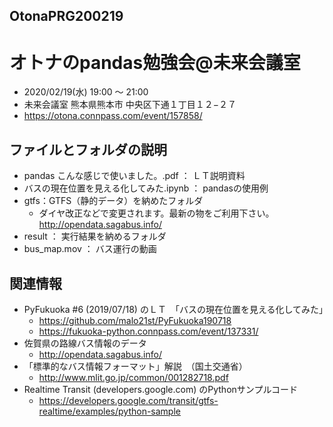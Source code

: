 ## OtonaPRG200219
# オトナのpandas勉強会@未来会議室

- 2020/02/19(水) 19:00 〜 21:00
- 未来会議室  熊本県熊本市 中央区下通１丁目１２−２７
- https://otona.connpass.com/event/157858/

## ファイルとフォルダの説明
- pandas こんな感じで使いました。.pdf ： ＬＴ説明資料
- バスの現在位置を見える化してみた.ipynb ： pandasの使用例
- gtfs：GTFS（静的データ）を納めたフォルダ
  * ダイヤ改正などで変更されます。最新の物をご利用下さい。
    http://opendata.sagabus.info/
- result ： 実行結果を納めるフォルダ
- bus_map.mov ： バス運行の動画

## 関連情報
- PyFukuoka #6 (2019/07/18) のＬＴ　「バスの現在位置を見える化してみた」
  * https://github.com/malo21st/PyFukuoka190718
  * https://fukuoka-python.connpass.com/event/137331/
- 佐賀県の路線バス情報のデータ
  * http://opendata.sagabus.info/
- 「標準的なバス情報フォーマット」解説　（国土交通省）
  * http://www.mlit.go.jp/common/001282718.pdf
- Realtime Transit (developers.google.com) のPythonサンプルコード
  * https://developers.google.com/transit/gtfs-realtime/examples/python-sample
